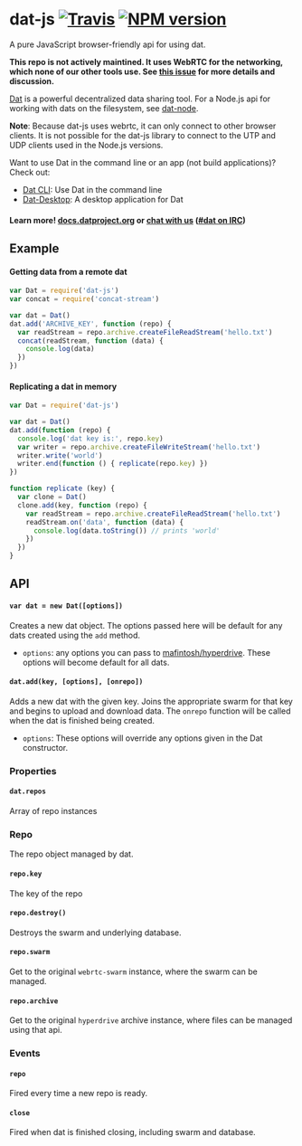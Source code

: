# dat-js [![Travis](https://api.travis-ci.org/datproject/dat-js.svg)](https://travis-ci.org/datproject/dat-js)  [![NPM version](https://img.shields.io/npm/v/dat-js.svg?style=flat-square)](https://npmjs.org/package/dat)

A pure JavaScript browser-friendly api for using dat.

**This repo is not actively maintined. It uses WebRTC for the networking, which none of our other tools use. See [this issue](https://github.com/datproject/dat-js/issues/9) for more details and discussion.**

[Dat](http://datproject.org) is a powerful decentralized data sharing tool. For a Node.js api for working with dats on the filesystem, see [dat-node](http://github.com/datproject/dat-node).

**Note**: Because dat-js uses webrtc, it can only connect to other browser clients. It is not possible for the dat-js library to connect to the UTP and UDP clients used in the Node.js versions.

Want to use Dat in the command line or an app (not build applications)? Check out:

* [Dat CLI](https://github.com/datproject/dat): Use Dat in the command line
* [Dat-Desktop](https://github.com/datproject/dat-desktop): A desktop application for Dat

#### Learn more! [docs.datproject.org](http://docs.datproject.org/) or [chat with us](https://gitter.im/datproject/discussions) ([#dat on IRC](http://webchat.freenode.net/?channels=dat))

## Example

#### Getting data from a remote dat

```js
var Dat = require('dat-js')
var concat = require('concat-stream')

var dat = Dat()
dat.add('ARCHIVE_KEY', function (repo) {
  var readStream = repo.archive.createFileReadStream('hello.txt')
  concat(readStream, function (data) {
    console.log(data)
  })
})
```

#### Replicating a dat in memory

```js
var Dat = require('dat-js')

var dat = Dat()
dat.add(function (repo) {
  console.log('dat key is:', repo.key)
  var writer = repo.archive.createFileWriteStream('hello.txt')
  writer.write('world')
  writer.end(function () { replicate(repo.key) })
})

function replicate (key) {
  var clone = Dat()
  clone.add(key, function (repo) {
    var readStream = repo.archive.createFileReadStream('hello.txt')
    readStream.on('data', function (data) {
      console.log(data.toString()) // prints 'world'
    })
  })
}
```

## API

#### `var dat = new Dat([options])`

Creates a new dat object. The options passed here will be default for any dats created using the `add` method.

 * `options`: any options you can pass to [mafintosh/hyperdrive](https://github.com/mafintosh/hyperdrive). These options will become default for all dats.

#### `dat.add(key, [options], [onrepo])`

Adds a new dat with the given key. Joins the appropriate swarm for that key and begins to upload and download data. The `onrepo` function will be called when the dat is finished being created.

 * `options`: These options will override any options given in the Dat constructor.

### Properties

#### `dat.repos`

Array of repo instances

### Repo

The repo object managed by dat.

#### `repo.key`

The key of the repo

#### `repo.destroy()`

Destroys the swarm and underlying database.

#### `repo.swarm`

Get to the original `webrtc-swarm` instance, where the swarm can be managed.

#### `repo.archive`

Get to the original `hyperdrive` archive instance, where files can be managed using that api.

### Events

#### `repo`

Fired every time a new repo is ready.

#### `close`

Fired when dat is finished closing, including swarm and database.
